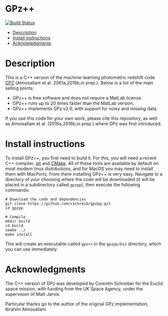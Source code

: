 # GPz++

[![Build Status](https://travis-ci.com/cschreib/gpzpp.svg?branch=master)](https://travis-ci.com/cschreib/gpzpp)

<!-- MarkdownTOC autolink=true levels=1,2 -->

- [Description](#description)
- [Install instructions](#install-instructions)
- [Acknowledgments](#acknowledgments)

<!-- /MarkdownTOC -->


# Description

This is a C++ version of the machine-learning photometric redshift code [GPZ](https://github.com/OxfordML/GPz) (Almosallam et al. 2061a,2016b,in prep.). Below is a list of the main selling points:

 - GPz++ is free software and does not require a MatLab license.
 - GPz++ runs up to 20 times faster than the MatLab version.
 - GPz++ implements GPz v2.0, with support for noisy and missing data.

If you use this code for your own work, please cite this repository, as well as Almosallam et al. (2016a,2016b,in prep.) where GPz was first introduced.


# Install instructions

To install GPz++, you first need to build it. For this, you will need a recent C++ compiler, [git](https://git-scm.com/) and [CMake](https://cmake.org/). All of these tools are available by default on most modern linux distributions, and for MacOS you may need to install them with MacPorts. From there installing GPz++ is very easy. Navigate to a directory of your choosing where the code will be downloaded (it will be placed in a subdirectory called ```gpzpp```), then execute the following commands:
```
# Download the code and dependencies
git clone https://github.com/cschreib/gpzpp.git
cd gpzpp

# Compile
mkdir build
cd build
cmake ../
make install
```

This will create an executable called ```gpz++``` in the ```gpzpp/bin``` directory, which you can use immediately.


# Acknowledgments

The C++ version of GPz was developed by Corentin Schreiber for the Euclid space mission, with funding from the UK Space Agency, under the supervision of Matt Jarvis.

Particular thanks go to the author of the original GPz implementation, Ibrahim Almosallam.
